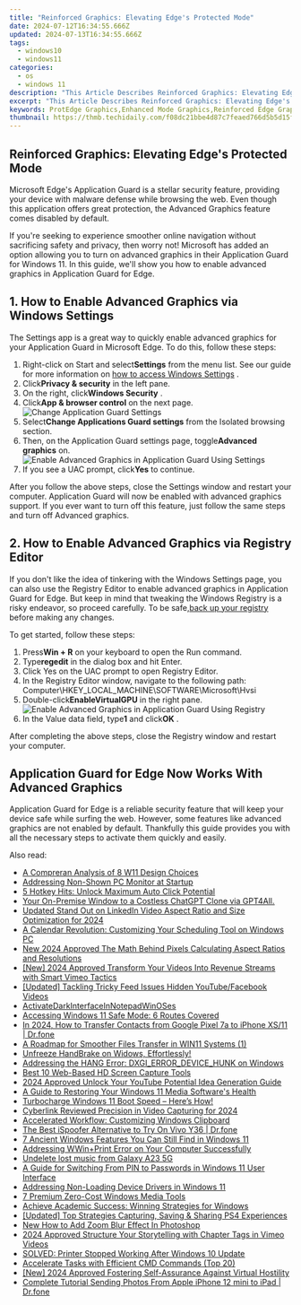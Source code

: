 ```yaml
---
title: "Reinforced Graphics: Elevating Edge's Protected Mode"
date: 2024-07-12T16:34:55.666Z
updated: 2024-07-13T16:34:55.666Z
tags:
  - windows10
  - windows11
categories:
  - os
  - windows 11
description: "This Article Describes Reinforced Graphics: Elevating Edge's Protected Mode"
excerpt: "This Article Describes Reinforced Graphics: Elevating Edge's Protected Mode"
keywords: ProtEdge Graphics,Enhanced Mode Graphics,Reinforced Edge Graphics,Protected Mode Design,EdgProtect Graphics,Elevated Graphics Mode,Reinforced EDGE Graphics
thumbnail: https://thmb.techidaily.com/f08dc21bbe4d87c7feaed766d5b5d15f455fe6dbdb0f91708d2d1f403ab43196.jpg
---
```


## Reinforced Graphics: Elevating Edge's Protected Mode

 Microsoft Edge's Application Guard is a stellar security feature, providing your device with malware defense while browsing the web. Even though this application offers great protection, the Advanced Graphics feature comes disabled by default.

 If you're seeking to experience smoother online navigation without sacrificing safety and privacy, then worry not! Microsoft has added an option allowing you to turn on advanced graphics in their Application Guard for Windows 11\. In this guide, we'll show you how to enable advanced graphics in Application Guard for Edge.

## 1\. How to Enable Advanced Graphics via Windows Settings

 The Settings app is a great way to quickly enable advanced graphics for your Application Guard in Microsoft Edge. To do this, follow these steps:

1. Right-click on Start and select**Settings** from the menu list. See our guide for more information on [how to access Windows Settings](https://www.makeuseof.com/windows-ways-to-open-system-settings/) .
2. Click**Privacy & security** in the left pane.
3. On the right, click**Windows Security** .
4. Click**App & browser control** on the next page.  
![Change Application Guard Settings](https://static1.makeuseofimages.com/wordpress/wp-content/uploads/2023/02/change-application-guard-settings.jpg)
5. Select**Change Applications Guard settings** from the Isolated browsing section.
6. Then, on the Application Guard settings page, toggle**Advanced graphics** on.  
![Enable Advanced Graphics in Application Guard Using Settings](https://static1.makeuseofimages.com/wordpress/wp-content/uploads/2023/02/enable-advanced-graphics-in-application-guard-using-settings.jpg)
7. If you see a UAC prompt, click**Yes** to continue.

 After you follow the above steps, close the Settings window and restart your computer. Application Guard will now be enabled with advanced graphics support. If you ever want to turn off this feature, just follow the same steps and turn off Advanced graphics.

## 2\. How to Enable Advanced Graphics via Registry Editor

 If you don't like the idea of tinkering with the Windows Settings page, you can also use the Registry Editor to enable advanced graphics in Application Guard for Edge. But keep in mind that tweaking the Windows Registry is a risky endeavor, so proceed carefully. To be safe,[back up your registry](https://www.makeuseof.com/tag/backup-restore-windows-registry/) before making any changes.

To get started, follow these steps:

1. Press**Win + R** on your keyboard to open the Run command.
2. Type**regedit** in the dialog box and hit Enter.
3. Click Yes on the UAC prompt to open Registry Editor.
4. In the Registry Editor window, navigate to the following path:  
Computer\HKEY_LOCAL_MACHINE\SOFTWARE\Microsoft\Hvsi
5. Double-click**EnableVirtualGPU** in the right pane.  
![Enable Advanced Graphics in Application Guard Using Registry](https://static1.makeuseofimages.com/wordpress/wp-content/uploads/2023/02/enable-advanced-graphics-in-application-guard-using-registry.jpg)
6. In the Value data field, type**1** and click**OK** .

 After completing the above steps, close the Registry window and restart your computer.

## Application Guard for Edge Now Works With Advanced Graphics

 Application Guard for Edge is a reliable security feature that will keep your device safe while surfing the web. However, some features like advanced graphics are not enabled by default. Thankfully this guide provides you with all the necessary steps to activate them quickly and easily.


<ins class="adsbygoogle"
     style="display:block"
     data-ad-format="autorelaxed"
     data-ad-client="ca-pub-7571918770474297"
     data-ad-slot="1223367746"></ins>



<ins class="adsbygoogle"
     style="display:block"
     data-ad-client="ca-pub-7571918770474297"
     data-ad-slot="8358498916"
     data-ad-format="auto"
     data-full-width-responsive="true"></ins>



<span class="atpl-alsoreadstyle">Also read:</span>
<div><ul>
<li><a href="https://win11-tips.techidaily.com/a-compreran-analysis-of-8-w11-design-choices/"><u>A Compreran Analysis of 8 W11 Design Choices</u></a></li>
<li><a href="https://win11-tips.techidaily.com/addressing-non-shown-pc-monitor-at-startup/"><u>Addressing Non-Shown PC Monitor at Startup</u></a></li>
<li><a href="https://win11-tips.techidaily.com/5-hotkey-hits-unlock-maximum-auto-click-potential/"><u>5 Hotkey Hits: Unlock Maximum Auto Click Potential</u></a></li>
<li><a href="https://win11-tips.techidaily.com/1719262774069-your-on-premise-window-to-a-costless-chatgpt-clone-via-gpt4all/"><u>Your On-Premise Window to a Costless ChatGPT Clone via GPT4All.</u></a></li>
<li><a href="https://ai-video-apps.techidaily.com/updated-stand-out-on-linkedin-video-aspect-ratio-and-size-optimization-for-2024/"><u>Updated Stand Out on LinkedIn Video Aspect Ratio and Size Optimization for 2024</u></a></li>
<li><a href="https://win11-tips.techidaily.com/a-calendar-revolution-customizing-your-scheduling-tool-on-windows-pc/"><u>A Calendar Revolution: Customizing Your Scheduling Tool on Windows PC</u></a></li>
<li><a href="https://smart-video-creator.techidaily.com/new-2024-approved-the-math-behind-pixels-calculating-aspect-ratios-and-resolutions/"><u>New 2024 Approved The Math Behind Pixels Calculating Aspect Ratios and Resolutions</u></a></li>
<li><a href="https://vimeo-videos.techidaily.com/new-2024-approved-transform-your-videos-into-revenue-streams-with-smart-vimeo-tactics/"><u>[New] 2024 Approved  Transform Your Videos Into Revenue Streams with Smart Vimeo Tactics</u></a></li>
<li><a href="https://facebook-video-content.techidaily.com/updated-tackling-tricky-feed-issues-hidden-youtubefacebook-videos/"><u>[Updated] Tackling Tricky Feed Issues  Hidden YouTube/Facebook Videos</u></a></li>
<li><a href="https://win11-tips.techidaily.com/activatedarkinterfaceinnotepadwinoses/"><u>ActivateDarkInterfaceInNotepadWinOSes</u></a></li>
<li><a href="https://win11-tips.techidaily.com/accessing-windows-11-safe-mode-6-routes-covered/"><u>Accessing Windows 11 Safe Mode: 6 Routes Covered</u></a></li>
<li><a href="https://android-transfer.techidaily.com/in-2024-how-to-transfer-contacts-from-google-pixel-7a-to-iphone-xs11-drfone-by-drfone-transfer-from-android-transfer-from-android/"><u>In 2024, How to Transfer Contacts from Google Pixel 7a to iPhone XS/11 | Dr.fone</u></a></li>
<li><a href="https://win11-tips.techidaily.com/a-roadmap-for-smoother-files-transfer-in-win11-systems-1/"><u>A Roadmap for Smoother Files Transfer in WIN11 Systems (1)</u></a></li>
<li><a href="https://win11-tips.techidaily.com/1719383078548-unfreeze-handbrake-on-widows-effortlessly/"><u>Unfreeze HandBrake on Widows, Effortlessly!</u></a></li>
<li><a href="https://win11-tips.techidaily.com/addressing-the-hang-error-dxgierrordevicehunk-on-windows/"><u>Addressing the HANG Error: DXGI_ERROR_DEVICE_HUNK on Windows</u></a></li>
<li><a href="https://remote-screen-capture.techidaily.com/best-10-web-based-hd-screen-capture-tools/"><u>Best 10 Web-Based HD Screen Capture Tools</u></a></li>
<li><a href="https://youtube-stream.techidaily.com/2024-approved-unlock-your-youtube-potential-idea-generation-guide/"><u>2024 Approved  Unlock Your YouTube Potential  Idea Generation Guide</u></a></li>
<li><a href="https://win11-tips.techidaily.com/a-guide-to-restoring-your-windows-11-media-softwares-health/"><u>A Guide to Restoring Your Windows 11 Media Software's Health</u></a></li>
<li><a href="https://win11-tips.techidaily.com/1719319856563-turbocharge-windows-11-boot-speed-heres-how/"><u>Turbocharge Windows 11 Boot Speed – Here’s How!</u></a></li>
<li><a href="https://desktop-recording.techidaily.com/cyberlink-reviewed-precision-in-video-capturing-for-2024/"><u>Cyberlink Reviewed  Precision in Video Capturing for 2024</u></a></li>
<li><a href="https://win11-tips.techidaily.com/accelerated-workflow-customizing-windows-clipboard/"><u>Accelerated Workflow: Customizing Windows Clipboard</u></a></li>
<li><a href="https://change-location.techidaily.com/the-best-ispoofer-alternative-to-try-on-vivo-y36-drfone-by-drfone-virtual-android/"><u>The Best iSpoofer Alternative to Try On Vivo Y36 | Dr.fone</u></a></li>
<li><a href="https://win11-tips.techidaily.com/7-ancient-windows-features-you-can-still-find-in-windows-11/"><u>7 Ancient Windows Features You Can Still Find in Windows 11</u></a></li>
<li><a href="https://win11-tips.techidaily.com/1719382307115-addressing-wwinplusprint-error-on-your-computer-successfully/"><u>Addressing WWin+Print Error on Your Computer Successfully</u></a></li>
<li><a href="https://techidaily.com/undelete-lost-music-from-galaxy-a23-5g-by-fonelab-android-recover-music/"><u>Undelete lost music from Galaxy A23 5G</u></a></li>
<li><a href="https://win11-tips.techidaily.com/a-guide-for-switching-from-pin-to-passwords-in-windows-11-user-interface/"><u>A Guide for Switching From PIN to Passwords in Windows 11 User Interface</u></a></li>
<li><a href="https://win11-tips.techidaily.com/addressing-non-loading-device-drivers-in-windows-11/"><u>Addressing Non-Loading Device Drivers in Windows 11</u></a></li>
<li><a href="https://win11-tips.techidaily.com/7-premium-zero-cost-windows-media-tools/"><u>7 Premium Zero-Cost Windows Media Tools</u></a></li>
<li><a href="https://win11-tips.techidaily.com/achieve-academic-success-winning-strategies-for-windows/"><u>Achieve Academic Success: Winning Strategies for Windows</u></a></li>
<li><a href="https://digital-screen-recording.techidaily.com/updated-top-strategies-capturing-saving-and-sharing-ps4-experiences/"><u>[Updated] Top Strategies  Capturing, Saving & Sharing PS4 Experiences</u></a></li>
<li><a href="https://ai-editing-video.techidaily.com/new-how-to-add-zoom-blur-effect-in-photoshop/"><u>New How to Add Zoom Blur Effect In Photoshop</u></a></li>
<li><a href="https://vimeo-videos.techidaily.com/2024-approved-structure-your-storytelling-with-chapter-tags-in-vimeo-videos/"><u>2024 Approved  Structure Your Storytelling with Chapter Tags in Vimeo Videos</u></a></li>
<li><a href="https://printer-issues.techidaily.com/solved-printer-stopped-working-after-windows-10-update/"><u>SOLVED: Printer Stopped Working After Windows 10 Update</u></a></li>
<li><a href="https://win11-tips.techidaily.com/accelerate-tasks-with-efficient-cmd-commands-top-20/"><u>Accelerate Tasks with Efficient CMD Commands (Top 20)</u></a></li>
<li><a href="https://eaxpv-info.techidaily.com/new-2024-approved-fostering-self-assurance-against-virtual-hostility/"><u>[New] 2024 Approved  Fostering Self-Assurance Against Virtual Hostility</u></a></li>
<li><a href="https://iphone-transfer.techidaily.com/complete-tutorial-sending-photos-from-apple-iphone-12-mini-to-ipad-drfone-by-drfone-transfer-from-ios/"><u>Complete Tutorial Sending Photos From Apple iPhone 12 mini to iPad | Dr.fone</u></a></li>
</ul></div>
